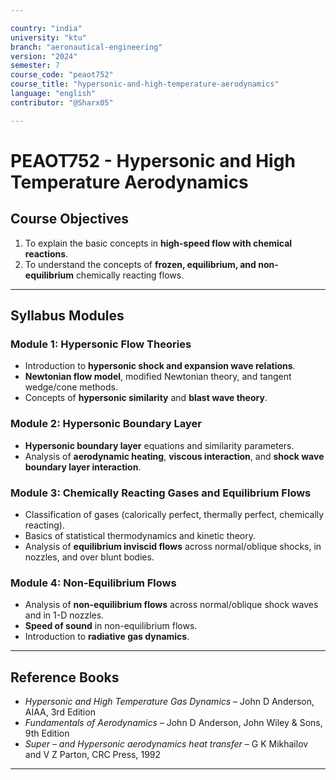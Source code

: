 ```yaml
---

country: "india"
university: "ktu"
branch: "aeronautical-engineering"
version: "2024"
semester: 7
course_code: "peaot752"
course_title: "hypersonic-and-high-temperature-aerodynamics"
language: "english"
contributor: "@Sharx05"

---
```


# PEAOT752 - Hypersonic and High Temperature Aerodynamics

## Course Objectives

1.  To explain the basic concepts in **high-speed flow with chemical reactions**.
2.  To understand the concepts of **frozen, equilibrium, and non-equilibrium** chemically reacting flows.

---

## Syllabus Modules

### Module 1: Hypersonic Flow Theories

-   Introduction to **hypersonic shock and expansion wave relations**.
-   **Newtonian flow model**, modified Newtonian theory, and tangent wedge/cone methods.
-   Concepts of **hypersonic similarity** and **blast wave theory**.

### Module 2: Hypersonic Boundary Layer

-   **Hypersonic boundary layer** equations and similarity parameters.
-   Analysis of **aerodynamic heating**, **viscous interaction**, and **shock wave boundary layer interaction**.

### Module 3: Chemically Reacting Gases and Equilibrium Flows

-   Classification of gases (calorically perfect, thermally perfect, chemically reacting).
-   Basics of statistical thermodynamics and kinetic theory.
-   Analysis of **equilibrium inviscid flows** across normal/oblique shocks, in nozzles, and over blunt bodies.

### Module 4: Non-Equilibrium Flows

-   Analysis of **non-equilibrium flows** across normal/oblique shock waves and in 1-D nozzles.
-   **Speed of sound** in non-equilibrium flows.
-   Introduction to **radiative gas dynamics**.

---

## Reference Books

-   *Hypersonic and High Temperature Gas Dynamics* – John D Anderson, AIAA, 3rd Edition
-   *Fundamentals of Aerodynamics* – John D Anderson, John Wiley & Sons, 9th Edition
-   *Super – and Hypersonic aerodynamics heat transfer* – G K Mikhailov and V Z Parton, CRC Press, 1992

---
